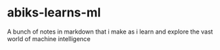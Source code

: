# abiks-learns-ml
A bunch of notes in markdown that i make as i learn and explore the vast world of machine intelligence
